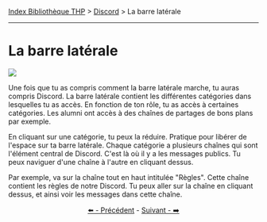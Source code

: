 [Index Bibliothèque THP](https://github.com/TheHackingProject/bibliotheque-THP) > [Discord](https://github.com/TheHackingProject/bibliotheque-THP/blob/master/sommaires/tuto_discord.md) > La barre latérale

___

# La barre latérale

![](https://i.imgur.com/MaosFXp.png)

Une fois que tu as compris comment la barre latérale marche, tu auras compris Discord. La barre latérale contient les différentes catégories dans lesquelles tu as accès. En fonction de ton rôle, tu as accès à certaines catégories. Les alumni ont accès à des chaînes de partages de bons plans par exemple.

En cliquant sur une catégorie, tu peux la réduire. Pratique pour libérer de l'espace sur ta barre latérale.
Chaque catégorie a plusieurs chaînes qui sont l'élément central de Discord. C'est là où il y a les messages publics. Tu peux naviguer d'une chaîne à l'autre en cliquant dessus.

Par exemple, va sur la chaîne tout en haut intitulée "Règles". Cette chaîne contient les règles de notre Discord. Tu peux aller sur la chaîne en cliquant dessus, et ainsi voir les messages dans cette chaîne.


<div align="center">

[⬅️ - Précédent](https://github.com/TheHackingProject/bibliotheque-THP/blob/master/tuto_discord/discord.md) - [Suivant - ➡️](https://github.com/TheHackingProject/bibliotheque-THP/blob/master/tuto_discord/les_regles.md)

</div>